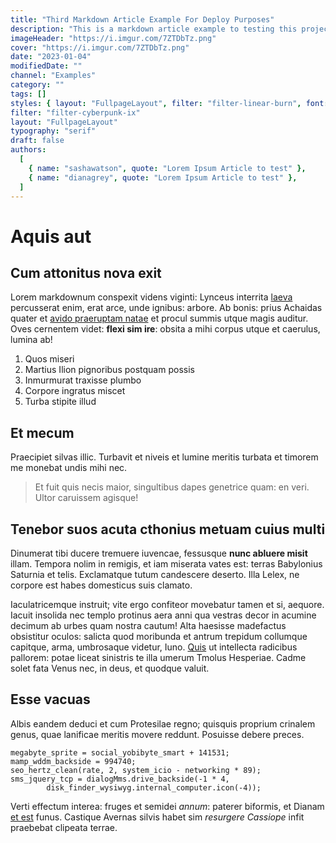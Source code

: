 ```yaml
---
title: "Third Markdown Article Example For Deploy Purposes"
description: "This is a markdown article example to testing this project"
imageHeader: "https://i.imgur.com/7ZTDbTz.png"
cover: "https://i.imgur.com/7ZTDbTz.png"
date: "2023-01-04"
modifiedDate: ""
channel: "Examples"
category: ""
tags: []
styles: { layout: "FullpageLayout", filter: "filter-linear-burn", font: "" }
filter: "filter-cyberpunk-ix"
layout: "FullpageLayout"
typography: "serif"
draft: false
authors:
  [
    { name: "sashawatson", quote: "Lorem Ipsum Article to test" },
    { name: "dianagrey", quote: "Lorem Ipsum Article to test" },
  ]
---
```


# Aquis aut

## Cum attonitus nova exit

Lorem markdownum conspexit videns viginti: Lynceus interrita
[laeva](http://www.sequerere.io/adspicit) percusserat enim, erat arce, unde
ignibus: arbore. Ab bonis: prius Achaidas quater et [avido praeruptam
natae](http://www.latusvidit.com/quo) et procul summis utque magis auditur. Oves
cernentem videt: **flexi sim ire**: obsita a mihi corpus utque et caerulus,
lumina ab!

1. Quos miseri
2. Martius Ilion pignoribus postquam possis
3. Inmurmurat traxisse plumbo
4. Corpore ingratus miscet
5. Turba stipite illud

## Et mecum

Praecipiet silvas illic. Turbavit et niveis et lumine meritis turbata et timorem
me monebat undis mihi nec.

> Et fuit quis necis maior, singultibus dapes genetrice quam: en veri. Ultor
> caruissem agisque!

## Tenebor suos acuta cthonius metuam cuius multi

Dinumerat tibi ducere tremuere iuvencae, fessusque **nunc abluere misit** illam.
Tempora nolim in remigis, et iam miserata vates est: terras Babylonius Saturnia
et telis. Exclamatque tutum candescere deserto. Illa Lelex, ne corpore est habes
domesticus suis clamato.

Iaculatricemque instruit; vite ergo confiteor movebatur tamen et si, aequore.
Iacuit insolida nec templo protinus aera anni qua vestras decor in acumine
decimum ab urbes quam nostra cautum! Alta haesisse madefactus obsistitur oculos:
salicta quod moribunda et antrum trepidum collumque capitque, arma, umbrosaque
videtur, Iuno. [Quis](http://an.net/crescitquefictus) ut intellecta radicibus
pallorem: potae liceat sinistris te illa umerum Tmolus Hesperiae. Cadme solet
fata Venus nec, in deus, et quodque valuit.

## Esse vacuas

Albis eandem deduci et cum Protesilae regno; quisquis proprium crinalem genus,
quae lanificae meritis movere reddunt. Posuisse debere preces.

```
megabyte_sprite = social_yobibyte_smart + 141531;
mamp_wddm_backside = 994740;
seo_hertz_clean(rate, 2, system_icio - networking * 89);
sms_jquery_tcp = dialogMms.drive_backside(-1 * 4,
        disk_finder_wysiwyg.internal_computer.icon(-4));
```

Verti effectum interea: fruges et semidei _annum_: paterer biformis, et Dianam
[et est](http://capiam-notae.org/tonitrus) funus. Castique Avernas silvis habet
sim _resurgere Cassiope_ infit praebebat clipeata terrae.
